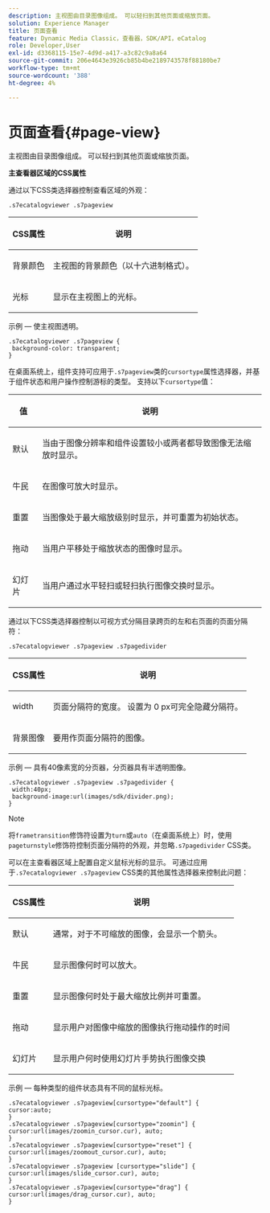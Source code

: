 ```yaml
---
description: 主视图由目录图像组成。 可以轻扫到其他页面或缩放页面。
solution: Experience Manager
title: 页面查看
feature: Dynamic Media Classic，查看器，SDK/API，eCatalog
role: Developer,User
exl-id: d3368115-15e7-4d9d-a417-a3c82c9a8a64
source-git-commit: 206e4643e3926cb85b4be2189743578f88180be7
workflow-type: tm+mt
source-wordcount: '388'
ht-degree: 4%

---
```


# 页面查看{#page-view}

主视图由目录图像组成。 可以轻扫到其他页面或缩放页面。

<!--<a id="section_061E550C1C1D4DB2BD663A898895B38C"></a>-->

**主查看器区域的CSS属性**

通过以下CSS类选择器控制查看区域的外观：

```
.s7ecatalogviewer .s7pageview
```

<table id="table_94EE3F5BBE4547C0B4943471CEE7EDE4"> 
 <thead> 
  <tr> 
   <th colname="col1" class="entry"> <p> CSS属性 </p> </th> 
   <th colname="col2" class="entry"> <p>说明 </p> </th> 
  </tr> 
 </thead>
 <tbody> 
  <tr> 
   <td colname="col1"> <p> <span class="codeph"> 背景颜色  </span> </p> </td> 
   <td colname="col2"> <p> 主视图的背景颜色（以十六进制格式）。 </p> </td> 
  </tr> 
  <tr> 
   <td colname="col1"> <p> <span class="codeph"> 光标  </span> </p> </td> 
   <td colname="col2"> <p>显示在主视图上的光标。 </p> </td> 
  </tr> 
 </tbody> 
</table>

示例 — 使主视图透明。

```
.s7ecatalogviewer .s7pageview { 
 background-color: transparent; 
}
```

在桌面系统上，组件支持可应用于`.s7pageview`类的`cursortype`属性选择器，并基于组件状态和用户操作控制游标的类型。 支持以下`cursortype`值：

<table id="table_45B83F6CCDE84C36B0E087CA9144BFE6"> 
 <thead> 
  <tr> 
   <th colname="col1" class="entry"> <p>值 </p> </th> 
   <th colname="col2" class="entry"> <p>说明 </p> </th> 
  </tr> 
 </thead>
 <tbody> 
  <tr> 
   <td colname="col1"> <p> <span class="codeph"> 默认 </span> </p> </td> 
   <td colname="col2"> <p>当由于图像分辨率和组件设置较小或两者都导致图像无法缩放时显示。 </p> </td> 
  </tr> 
  <tr> 
   <td colname="col1"> <p> <span class="codeph"> 牛民  </span> </p> </td> 
   <td colname="col2"> <p>在图像可放大时显示。 </p> </td> 
  </tr> 
  <tr> 
   <td colname="col1"> <p> <span class="codeph"> 重置 </span> </p> </td> 
   <td colname="col2"> <p>当图像处于最大缩放级别时显示，并可重置为初始状态。 </p> </td> 
  </tr> 
  <tr> 
   <td colname="col1"> <p> <span class="codeph"> 拖动 </span> </p> </td> 
   <td colname="col2"> <p>当用户平移处于缩放状态的图像时显示。 </p> </td> 
  </tr> 
  <tr> 
   <td colname="col1"> <p> <span class="codeph"> 幻灯片  </span> </p> </td> 
   <td colname="col2"> <p>当用户通过水平轻扫或轻扫执行图像交换时显示。 </p> </td> 
  </tr> 
 </tbody> 
</table>

通过以下CSS类选择器控制以可视方式分隔目录跨页的左和右页面的页面分隔符：

`.s7ecatalogviewer .s7pageview .s7pagedivider`

<table id="table_77EBC9A77BF14CF4974F8F43C709A207"> 
 <thead> 
  <tr> 
   <th colname="col1" class="entry"> <p> CSS属性 </p> </th> 
   <th colname="col2" class="entry"> <p>说明 </p> </th> 
  </tr> 
 </thead>
 <tbody> 
  <tr> 
   <td colname="col1"> <p> <span class="codeph"> width </span> </p> </td> 
   <td colname="col2"> <p> 页面分隔符的宽度。 设置为<span class="codeph"> 0 </span> px可完全隐藏分隔符。 </p> </td> 
  </tr> 
  <tr> 
   <td colname="col1"> <p> <span class="codeph"> 背景图像  </span> </p> </td> 
   <td colname="col2"> <p>要用作页面分隔符的图像。 </p> </td> 
  </tr> 
 </tbody> 
</table>

示例 — 具有40像素宽的分页器，分页器具有半透明图像。

```
.s7ecatalogviewer .s7pageview .s7pagedivider { 
 width:40px; 
 background-image:url(images/sdk/divider.png); 
}
```

>[!NOTE]
>
>将`frametransition`修饰符设置为`turn`或`auto`（在桌面系统上）时，使用`pageturnstyle`修饰符控制页面分隔符的外观，并忽略`.s7pagedivider` CSS类。

可以在主查看器区域上配置自定义鼠标光标的显示。 可通过应用于`.s7ecatalogviewer .s7pageview` CSS类的其他属性选择器来控制此问题：

<table id="table_908164DECF9347A19A9696A23BBDB1A2"> 
 <thead> 
  <tr> 
   <th colname="col1" class="entry"> <p> CSS属性 </p> </th> 
   <th colname="col2" class="entry"> <p>说明 </p> </th> 
  </tr> 
 </thead>
 <tbody> 
  <tr> 
   <td colname="col1"> <p> <span class="codeph"> 默认 </span> </p> </td> 
   <td colname="col2"> <p> 通常，对于不可缩放的图像，会显示一个箭头。 </p> </td> 
  </tr> 
  <tr> 
   <td colname="col1"> <p> <span class="codeph"> 牛民  </span> </p> </td> 
   <td colname="col2"> <p> 显示图像何时可以放大。 </p> </td> 
  </tr> 
  <tr> 
   <td colname="col1"> <p> <span class="codeph"> 重置 </span> </p> </td> 
   <td colname="col2"> <p>显示图像何时处于最大缩放比例并可重置。 </p> </td> 
  </tr> 
  <tr> 
   <td colname="col1"> <p> <span class="codeph"> 拖动 </span> </p> </td> 
   <td colname="col2"> <p>显示用户对图像中缩放的图像执行拖动操作的时间 </p> </td> 
  </tr> 
  <tr> 
   <td colname="col1"> <p> <span class="codeph"> 幻灯片  </span> </p> </td> 
   <td colname="col2"> <p>显示用户何时使用幻灯片手势执行图像交换 </p> </td> 
  </tr> 
 </tbody> 
</table>

示例 — 每种类型的组件状态具有不同的鼠标光标。

```
.s7ecatalogviewer .s7pageview[cursortype="default"] { 
cursor:auto; 
} 
.s7ecatalogviewer .s7pageview[cursortype="zoomin"] { 
cursor:url(images/zoomin_cursor.cur), auto; 
} 
.s7ecatalogviewer .s7pageview[cursortype="reset"] { 
cursor:url(images/zoomout_cursor.cur), auto; 
} 
.s7ecatalogviewer .s7pageview [cursortype="slide"] { 
cursor:url(images/slide_cursor.cur), auto; 
} 
.s7ecatalogviewer .s7pageview[cursortype="drag"] { 
cursor:url(images/drag_cursor.cur), auto; 
}
```
